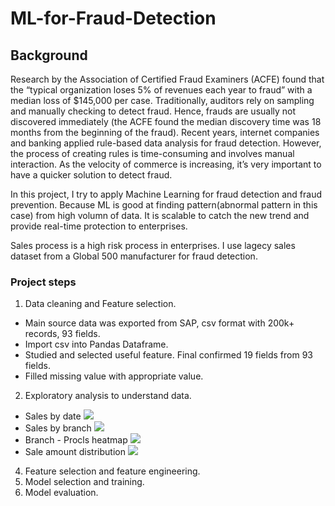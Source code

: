 # ML-for-Fraud-Detection

## Background
Research by the Association of Certified Fraud Examiners (ACFE) found that the “typical organization loses 5% of revenues each year to fraud” with a median loss of $145,000 per case. Traditionally, auditors rely on sampling and manually checking to detect fraud.  Hence, frauds are usually not discovered immediately (the ACFE found the median discovery time was 18 months from the beginning of the fraud).  Recent years, internet companies and banking applied rule-based data analysis for fraud detection.  However, the process of creating rules is time-consuming and involves manual interaction. As the velocity of commerce is increasing, it’s very important to have a quicker solution to detect fraud.

In this project, I try to apply Machine Learning for fraud detection and fraud prevention.  Because ML is good at finding pattern(abnormal pattern in this case) from high volumn of data.  It is scalable to catch the new trend and provide real-time protection to enterprises. 

Sales process is a high risk process in enterprises.  I use lagecy sales dataset from a Global 500 manufacturer for fraud detection.  

### Project steps
1. Data cleaning and Feature selection.
  * Main source data was exported from SAP, csv format with  200k+ records, 93 fields. 
  * Import csv into Pandas Dataframe.
  * Studied and selected useful feature.  Final confirmed 19 fields from 93 fields.
  * Filled missing value with appropriate value.  
2. Exploratory analysis to understand data.
  * Sales by date
![](https://github.com/ryanhao1115/ML-for-Fraud-Detection/blob/main/p1.PNG) 
  * Sales by branch
![](https://github.com/ryanhao1115/ML-for-Fraud-Detection/blob/main/p2.PNG)
  * Branch - Procls heatmap
![](https://github.com/ryanhao1115/ML-for-Fraud-Detection/blob/main/p3.PNG)
  * Sale amount distribution
![](https://github.com/ryanhao1115/ML-for-Fraud-Detection/blob/main/p4.PNG)
4. Feature selection and feature engineering. 
5. Model selection and training. 
6. Model evaluation. 
